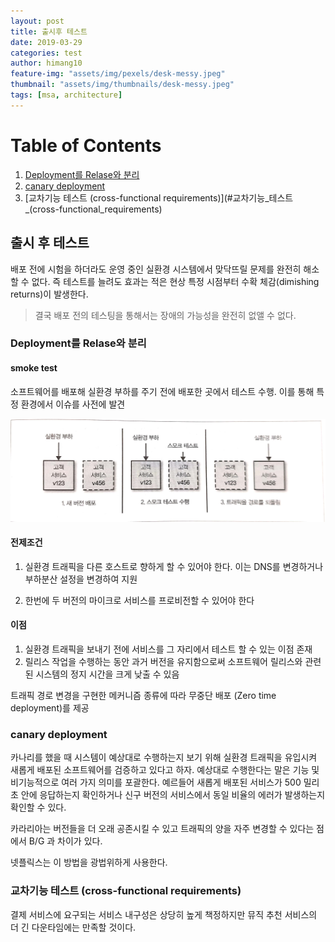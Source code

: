 ```yaml
---
layout: post
title: 출시후 테스트
date: 2019-03-29
categories: test
author: himang10
feature-img: "assets/img/pexels/desk-messy.jpeg"
thumbnail: "assets/img/thumbnails/desk-messy.jpeg"
tags: [msa, architecture]
---
```


# Table of Contents
1. [Deployment를 Relase와 분리](#Deployment를_Relase와_분리)
3. [canary deployment](#canary_deployment)
3. [교차기능 테스트 (cross-functional requirements)](#교차기능_테스트_(cross-functional_requirements)


## 출시 후 테스트
배포 전에 시험을 하더라도 운영 중인 실환경 시스템에서 맞닥뜨릴 문제를 완전히 해소할 수 없다. 
즉 테스트를 늘려도 효과는 적은 현상 특정 시점부터 수확 체감(dimishing returns)이 발생한다. 
> 결국 배포 전의 테스팅을 통해서는 장애의 가능성을 완전히 없앨 수 없다.

### Deployment를 Relase와 분리
#### smoke test
소프트웨어를 배포해 실환경 부하를 주기 전에 배포한 곳에서 테스트 수행. 이를 통해 특정 환경에서 이슈를 사전에 발견

<img src="/files/bgdeployment.jpeg" width="600"> 

#### 전제조건
1. 실환경 트래픽을 다른 호스트로 향하게 할 수 있어야 한다.
이는 DNS를 변경하거나 부하분산 설정을 변경하여 지원

2. 한번에 두 버전의 마이크로 서비스를 프로비전할 수 있어야 한다

#### 이점
1. 실환경 트래픽을 보내기 전에 서비스를 그 자리에서 테스트 할 수 있는 이점 존재
2. 릴리스 작업을 수행하는 동안 과거 버전을 유지함으로써 소프트웨어 릴리스와 관련된 시스템의 정지 시간을 크게 낮출 수 있음

트래픽 경로 변경을 구현한 메커니즘 종류에 따라 무중단 배포 (Zero time deployment)를 제공

### canary deployment
카나리를 했을 때 시스템이 예상대로 수행하는지 보기 위해 실환경 트래픽을 유입시켜 새롭게 배포된 소프트웨어를 검증하고 있다고 하자. 예상대로 수행한다는 말은 기능 및 비기능적으로 여러 가지 의미를 포괄한다.
예르들어 새롭게 배포된 서비스가 500 밀리초 안에 응답하는지 확인하거나 신구 버전의 서비스에서 동일 비율의 에러가 발생하는지 확인할 수 있다.

카라리아는 버전들을 더 오래 공존시킬 수 있고 트래픽의 양을 자주 변경할 수 있다는 점에서 B/G 과 차이가 있다.

넷플릭스는 이 방법을 광법위하게 사용한다.

### 교차기능 테스트 (cross-functional requirements)
결제 서비스에 요구되는 서비스 내구성은 상당히 높게 책정하지만 뮤직 추천 서비스의 더 긴 다운타임에는 만족할 것이다.

